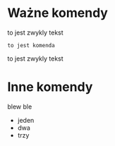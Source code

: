 Ważne komendy
====
to jest zwykly tekst
```
to jest komenda
```
to jest zwykly tekst


Inne komendy
====
blew ble 

- jeden  
- dwa 
- trzy
